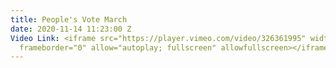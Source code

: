 ```yaml
---
title: People's Vote March
date: 2020-11-14 11:23:00 Z
Video Link: <iframe src="https://player.vimeo.com/video/326361995" width="640" height="360"
  frameborder="0" allow="autoplay; fullscreen" allowfullscreen></iframe>
---
```



